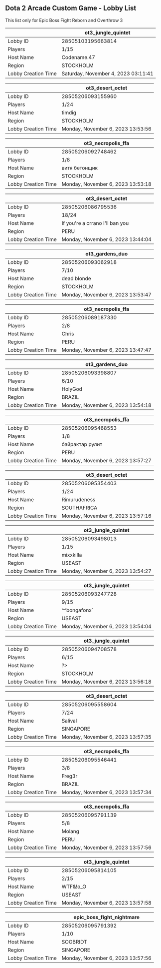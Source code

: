 ## Dota 2 Arcade Custom Game - Lobby List

This list only for Epic Boss Fight Reborn and Overthrow 3

|  | ot3_jungle_quintet |
| ------ | ------ |
| Lobby ID | 28505103195663814 |
| Players | 1/15 |
| Host Name | Codename.47 |
| Region | STOCKHOLM |
| Lobby Creation Time | Saturday, November 4, 2023 03:11:41 |


|  | ot3_desert_octet |
| ------ | ------ |
| Lobby ID | 28505206093155960 |
| Players | 1/24 |
| Host Name | timdig |
| Region | STOCKHOLM |
| Lobby Creation Time | Monday, November 6, 2023 13:53:56 |


|  | ot3_necropolis_ffa |
| ------ | ------ |
| Lobby ID | 28505206092748462 |
| Players | 1/8 |
| Host Name | витя бетонщик |
| Region | STOCKHOLM |
| Lobby Creation Time | Monday, November 6, 2023 13:53:18 |


|  | ot3_desert_octet |
| ------ | ------ |
| Lobby ID | 28505206086795536 |
| Players | 18/24 |
| Host Name | If you're a crrano I'll ban you |
| Region | PERU |
| Lobby Creation Time | Monday, November 6, 2023 13:44:04 |


|  | ot3_gardens_duo |
| ------ | ------ |
| Lobby ID | 28505206093062918 |
| Players | 7/10 |
| Host Name | dead blonde |
| Region | STOCKHOLM |
| Lobby Creation Time | Monday, November 6, 2023 13:53:47 |


|  | ot3_necropolis_ffa |
| ------ | ------ |
| Lobby ID | 28505206089187330 |
| Players | 2/8 |
| Host Name | Chris |
| Region | PERU |
| Lobby Creation Time | Monday, November 6, 2023 13:47:47 |


|  | ot3_gardens_duo |
| ------ | ------ |
| Lobby ID | 28505206093398807 |
| Players | 6/10 |
| Host Name | HolyGod |
| Region | BRAZIL |
| Lobby Creation Time | Monday, November 6, 2023 13:54:18 |


|  | ot3_necropolis_ffa |
| ------ | ------ |
| Lobby ID | 28505206095468553 |
| Players | 1/8 |
| Host Name | байрактар рулит |
| Region | PERU |
| Lobby Creation Time | Monday, November 6, 2023 13:57:27 |


|  | ot3_desert_octet |
| ------ | ------ |
| Lobby ID | 28505206095354403 |
| Players | 1/24 |
| Host Name | Rimurudeness |
| Region | SOUTHAFRICA |
| Lobby Creation Time | Monday, November 6, 2023 13:57:16 |


|  | ot3_jungle_quintet |
| ------ | ------ |
| Lobby ID | 28505206093498013 |
| Players | 1/15 |
| Host Name | mixxkilla |
| Region | USEAST |
| Lobby Creation Time | Monday, November 6, 2023 13:54:27 |


|  | ot3_jungle_quintet |
| ------ | ------ |
| Lobby ID | 28505206093247728 |
| Players | 9/15 |
| Host Name | ^^bongafonx` |
| Region | USEAST |
| Lobby Creation Time | Monday, November 6, 2023 13:54:04 |


|  | ot3_jungle_quintet |
| ------ | ------ |
| Lobby ID | 28505206094708578 |
| Players | 6/15 |
| Host Name | ?> |
| Region | STOCKHOLM |
| Lobby Creation Time | Monday, November 6, 2023 13:56:18 |


|  | ot3_desert_octet |
| ------ | ------ |
| Lobby ID | 28505206095558604 |
| Players | 7/24 |
| Host Name | Salival |
| Region | SINGAPORE |
| Lobby Creation Time | Monday, November 6, 2023 13:57:35 |


|  | ot3_necropolis_ffa |
| ------ | ------ |
| Lobby ID | 28505206095546441 |
| Players | 3/8 |
| Host Name | Freg3r |
| Region | BRAZIL |
| Lobby Creation Time | Monday, November 6, 2023 13:57:34 |


|  | ot3_necropolis_ffa |
| ------ | ------ |
| Lobby ID | 28505206095791139 |
| Players | 5/8 |
| Host Name | Molang |
| Region | PERU |
| Lobby Creation Time | Monday, November 6, 2023 13:57:56 |


|  | ot3_jungle_quintet |
| ------ | ------ |
| Lobby ID | 28505206095814105 |
| Players | 2/15 |
| Host Name | WTF&!о_О |
| Region | USEAST |
| Lobby Creation Time | Monday, November 6, 2023 13:57:58 |


|  | epic_boss_fight_nightmare |
| ------ | ------ |
| Lobby ID | 28505206095791392 |
| Players | 1/10 |
| Host Name | SOOBRIDT |
| Region | SINGAPORE |
| Lobby Creation Time | Monday, November 6, 2023 13:57:56 |


